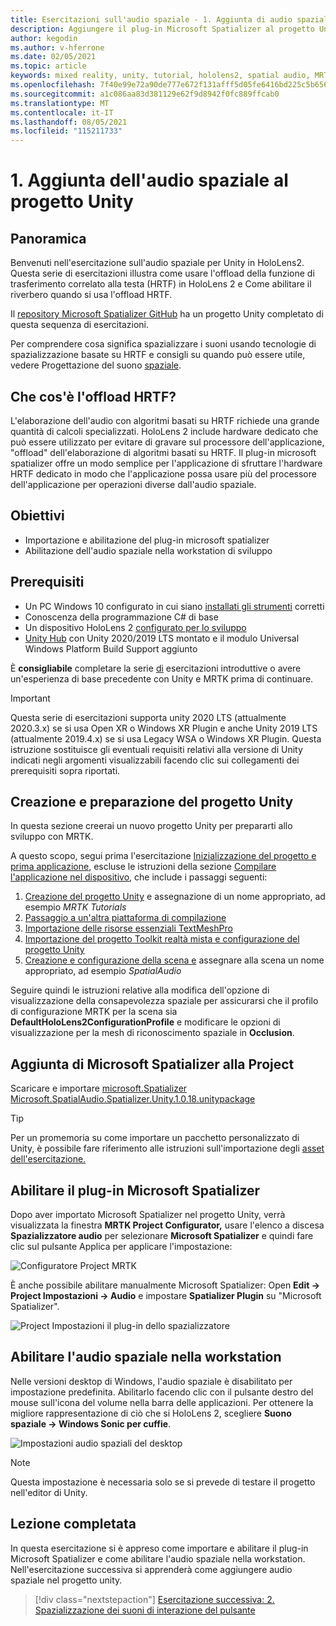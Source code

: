 ```yaml
---
title: Esercitazioni sull'audio spaziale - 1. Aggiunta di audio spaziale al progetto
description: Aggiungere il plug-in Microsoft Spatializer al progetto Unity per accedere HoloLens 2'offload hardware HRTF.
author: kegodin
ms.author: v-hferrone
ms.date: 02/05/2021
ms.topic: article
keywords: mixed reality, unity, tutorial, hololens2, spatial audio, MRTK, mixed reality toolkit, UWP, Windows 10, HRTF, head-related transfer function, reverb, Microsoft Spatializer
ms.openlocfilehash: 7f40e99e72a90de777e672f131afff5d05fe6416bd225c5b656678e340cc813d
ms.sourcegitcommit: a1c086aa83d381129e62f9d8942f0fc889ffcab0
ms.translationtype: MT
ms.contentlocale: it-IT
ms.lasthandoff: 08/05/2021
ms.locfileid: "115211733"
---
```

# <a name="1-adding-spatial-audio-to-your-unity-project"></a>1. Aggiunta dell'audio spaziale al progetto Unity

## <a name="overview"></a>Panoramica

Benvenuti nell'esercitazione sull'audio spaziale per Unity in HoloLens2. Questa serie di esercitazioni illustra come usare l'offload della funzione di trasferimento correlato alla testa (HRTF) in HoloLens 2 e Come abilitare il riverbero quando si usa l'offload HRTF.

Il [repository Microsoft Spatializer GitHub](https://github.com/microsoft/spatialaudio-unity) ha un progetto Unity completato di questa sequenza di esercitazioni.

Per comprendere cosa significa spazializzare i suoni usando tecnologie di spazializzazione basate su HRTF e consigli su quando può essere utile, vedere Progettazione del suono [spaziale](/windows/mixed-reality/spatial-sound-design).

## <a name="what-is-hrtf-offload"></a>Che cos'è l'offload HRTF?

L'elaborazione dell'audio con algoritmi basati su HRTF richiede una grande quantità di calcoli specializzati. HoloLens 2 include hardware dedicato che può essere utilizzato per evitare di gravare sul processore dell'applicazione, "offload" dell'elaborazione di algoritmi basati su HRTF.  Il plug-in microsoft spatializer offre un modo semplice per l'applicazione di sfruttare l'hardware HRTF dedicato in modo che l'applicazione possa usare più del processore dell'applicazione per operazioni diverse dall'audio spaziale.

## <a name="objectives"></a>Obiettivi

* Importazione e abilitazione del plug-in microsoft spatializer
* Abilitazione dell'audio spaziale nella workstation di sviluppo

## <a name="prerequisites"></a>Prerequisiti

* Un PC Windows 10 configurato in cui siano [installati gli strumenti](../../install-the-tools.md) corretti
* Conoscenza della programmazione C# di base
* Un dispositivo HoloLens 2 [configurato per lo sviluppo](../../platform-capabilities-and-apis/using-visual-studio.md#enabling-developer-mode)
* <a href="https://docs.unity3d.com/Manual/GettingStartedInstallingHub.html" target="_blank">Unity Hub</a> con Unity 2020/2019 LTS montato e il modulo Universal Windows Platform Build Support aggiunto

È **consigliabile** completare la serie [di](mr-learning-base-01.md) esercitazioni introduttive o avere un'esperienza di base precedente con Unity e MRTK prima di continuare.

> [!Important]
> Questa serie di esercitazioni supporta unity 2020 LTS (attualmente 2020.3.x) se si usa Open XR o Windows XR Plugin e anche Unity 2019 LTS (attualmente 2019.4.x) se si usa Legacy WSA o Windows XR Plugin. Questa istruzione sostituisce gli eventuali requisiti relativi alla versione di Unity indicati negli argomenti visualizzabili facendo clic sui collegamenti dei prerequisiti sopra riportati.

## <a name="creating-and-preparing-the-unity-project"></a>Creazione e preparazione del progetto Unity

In questa sezione creerai un nuovo progetto Unity per prepararti allo sviluppo con MRTK.

A questo scopo, segui prima l'esercitazione [Inizializzazione del progetto e prima applicazione](mr-learning-base-02.md), escluse le istruzioni della sezione [Compilare l'applicazione nel dispositivo](mr-learning-base-02.md#building-your-application-to-your-hololens-2), che include i passaggi seguenti:

1. [Creazione del progetto Unity](mr-learning-base-02.md#creating-the-unity-project) e assegnazione di un nome appropriato, ad esempio *MRTK Tutorials*
2. [Passaggio a un'altra piattaforma di compilazione](mr-learning-base-02.md#configuring-the-unity-project)
3. [Importazione delle risorse essenziali TextMeshPro](mr-learning-base-04.md#importing-the-textmeshpro-essential-resources)
4. [Importazione del progetto Toolkit realtà mista e configurazione del progetto Unity](mr-learning-base-02.md#importing-the-mixed-reality-toolkit-and-configuring-the-unity-project)
5. [Creazione e configurazione della scena e](mr-learning-base-02.md#creating-the-scene-and-configuring-mrtk) assegnare alla scena un nome appropriato, ad esempio *SpatialAudio*

Seguire quindi [](mr-learning-base-03.md#changing-the-spatial-awareness-display-option) le istruzioni relative alla modifica dell'opzione di visualizzazione della consapevolezza spaziale per assicurarsi che il profilo di configurazione MRTK per la scena sia **DefaultHoloLens2ConfigurationProfile** e modificare le opzioni di visualizzazione per la mesh di riconoscimento spaziale in **Occlusion**.

## <a name="adding-microsoft-spatializer-to-the-project"></a>Aggiunta di Microsoft Spatializer alla Project

Scaricare e importare  <a href="https://github.com/microsoft/spatialaudio-unity/releases/download/v1.0.18/Microsoft.SpatialAudio.Spatializer.Unity.1.0.18.unitypackage" target="_blank">microsoft.Spatializer Microsoft.SpatialAudio.Spatializer.Unity.1.0.18.unitypackage </a>

>[!TIP]
> Per un promemoria su come importare un pacchetto personalizzato di Unity, è possibile fare riferimento alle istruzioni sull'importazione degli [asset dell'esercitazione.](mr-learning-base-04.md#importing-the-tutorial-assets)

## <a name="enable-the-microsoft-spatializer-plugin"></a>Abilitare il plug-in Microsoft Spatializer

Dopo aver importato Microsoft Spatializer nel progetto Unity, verrà visualizzata la finestra **MRTK Project Configurator,** usare l'elenco a discesa **Spazializzatore audio** per selezionare **Microsoft Spatializer** e quindi fare clic sul pulsante Applica per applicare l'impostazione:

![Configuratore Project MRTK](images/spatial-audio/spatial-audio-01-section3-step1-1.PNG)

È anche possibile abilitare manualmente Microsoft Spatializer: Open **Edit -> Project Impostazioni -> Audio** e impostare **Spatializer Plugin** su "Microsoft Spatializer".

![Project Impostazioni il plug-in dello spazializzatore](images/spatial-audio/spatial-audio-01-section3-step1-2.PNG)

## <a name="enable-spatial-audio-on-your-workstation"></a>Abilitare l'audio spaziale nella workstation

Nelle versioni desktop di Windows, l'audio spaziale è disabilitato per impostazione predefinita. Abilitarlo facendo clic con il pulsante destro del mouse sull'icona del volume nella barra delle applicazioni. Per ottenere la migliore rappresentazione di ciò che si HoloLens 2, scegliere **Suono spaziale -> Windows Sonic per cuffie**.

![Impostazioni audio spaziali del desktop](images/spatial-audio/spatial-audio-01-section4-step1-1.PNG)

> [!NOTE]
> Questa impostazione è necessaria solo se si prevede di testare il progetto nell'editor di Unity.

## <a name="congratulations"></a>Lezione completata

In questa esercitazione si è appreso come importare e abilitare il plug-in Microsoft Spatializer e come abilitare l'audio spaziale nella workstation.
Nell'esercitazione successiva si apprenderà come aggiungere audio spaziale nel progetto unity.

> [!div class="nextstepaction"]
> [Esercitazione successiva: 2. Spazializzazione dei suoni di interazione del pulsante](unity-spatial-audio-ch2.md)
